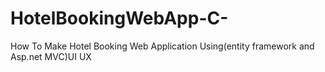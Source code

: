 # HotelBookingWebApp-C-
How To Make Hotel Booking  Web Application Using(entity framework and Asp.net MVC)UI UX

